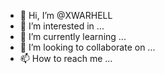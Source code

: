 - 👋 Hi, I’m @XWARHELL
- 👀 I’m interested in ...
- 🌱 I’m currently learning ...
- 💞️ I’m looking to collaborate on ...
- 📫 How to reach me ...

<!---
XWARHELL/XWARHELL is a ✨ special ✨ repository because its `README.md` (this file) appears on your GitHub profile.
You can click the Preview link to take a look at your changes.
--->
